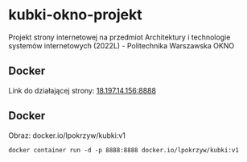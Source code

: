 # kubki-okno-projekt
Projekt strony internetowej na przedmiot Architektury i technologie systemów internetowych (2022L) - Politechnika Warszawska OKNO

## Docker
Link do działającej strony: [18.197.14.156:8888](http://18.197.14.156:8888)

## Docker
Obraz: docker.io/lpokrzyw/kubki:v1
```
docker container run -d -p 8888:8888 docker.io/lpokrzyw/kubki:v1
```
